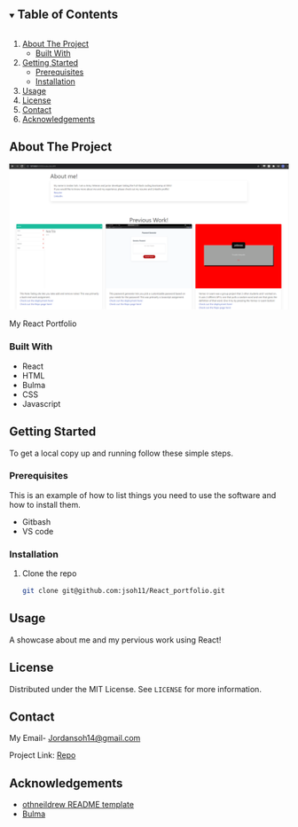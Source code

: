 <details open="open">
  <summary><h2 style="display: inline-block">Table of Contents</h2></summary>
  <ol>
    <li>
      <a href="#about-the-project">About The Project</a>
      <ul>
        <li><a href="#built-with">Built With</a></li>
      </ul>
    </li>
    <li>
      <a href="#getting-started">Getting Started</a>
      <ul>
        <li><a href="#prerequisites">Prerequisites</a></li>
        <li><a href="#installation">Installation</a></li>
      </ul>
    </li>
    <li><a href="#usage">Usage</a></li>
    <li><a href="#license">License</a></li>
    <li><a href="#contact">Contact</a></li>
    <li><a href="#acknowledgements">Acknowledgements</a></li>
  </ol>
</details>
 



## About The Project

![screenshot](/public/assets/Screenshot.png)


My React Portfolio

### Built With

* React
* HTML
* Bulma
* CSS
* Javascript

<!-- GETTING STARTED -->
## Getting Started

To get a local copy up and running follow these simple steps.

### Prerequisites

This is an example of how to list things you need to use the software and how to install them.
* Gitbash
* VS code

### Installation

1. Clone the repo
   ```sh
   git clone git@github.com:jsoh11/React_portfolio.git
   ```
   


## Usage

A showcase about me and my pervious work using React!



## License

Distributed under the MIT License. See `LICENSE` for more information.




## Contact

My Email- [Jordansoh14@gmail.com](jordansoh14@gmail.com)

Project Link: [Repo](https://github.com/jsoh11/React_portfolio.git)




## Acknowledgements

* [othneildrew README template](https://github.com/othneildrew/Best-README-Template)
* [Bulma](https://bulma.io/)